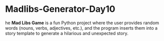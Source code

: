 # Madlibs-Generator-Day10
he **Mad Libs Game** is a fun Python project where the user provides random words (nouns, verbs, adjectives, etc.), and the program inserts them into a story template to generate a hilarious and unexpected story.
